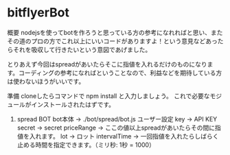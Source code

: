 # bitflyerBot

概要
nodejsを使ってbotを作ろうと思っている方の参考になれればと思い、またその道のプロの方でこれ以上にいいコードがありますよ！という意見などあったらそれを吸収して行きたいという意図であげました。

とりあえず今回はspreadがあいたらそこに指値を入れるだけのものになります。コーディングの参考になればということなので、利益などを期待している方は使わないほうがいいです。


準備
cloneしたらコマンドで npm install と入力しましょう。
これで必要なモジュールがインストールされたはずです。


1. spread BOT
    bot本体 -> ./bot/spread/bot.js
    ユーザー設定
    key -> API KEY
    secret -> secret
    priceRange -> ここの値以上spreadがあいたらその間に指値を入れます。
    lot -> ロット
    intervalTime -> 一回指値を入れたらしばらく止める時間を指定できます。（ミリ秒: 1秒 = 1000）
    

